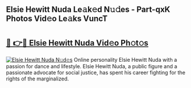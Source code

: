 ## Elsie Hewitt Nuda Le𝚊k𝚎d N𝚞𝚍es - Part-qxK Photos Vid𝚎o Le𝚊ks VuncT

# <h2><a href="http://fbb8c8t.evod.top/?m=Elsie+Hewitt+Nuda">🔗 👉🔴 Elsie Hewitt Nuda Vid𝚎o Ph𝚘t𝚘s</a></h2>

[![Elsie Hewitt Nuda N𝚞d𝚎s](https://i.imgur.com/8V9OHl7.gif)](http://fbb8c8t.evod.top/?m=Elsie+Hewitt+Nuda)
Online personality Elsie Hewitt Nuda with a passion for dance and lifestyle. Elsie Hewitt Nuda, a public figure and a passionate advocate for social justice, has spent his career fighting for the rights of the marginalized. 
